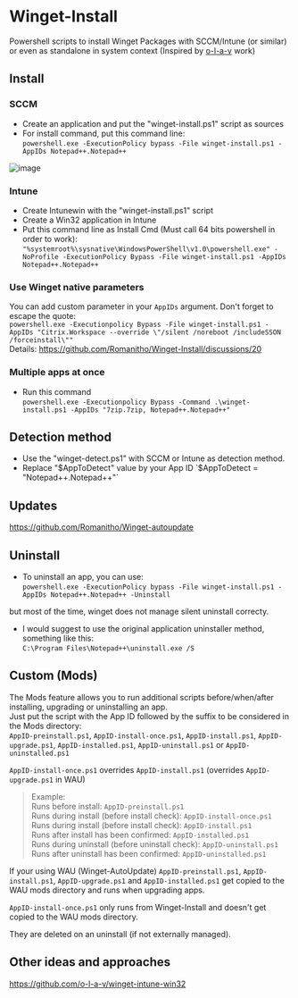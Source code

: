 # Winget-Install
Powershell scripts to install Winget Packages with SCCM/Intune (or similar) or even as standalone in system context (Inspired by [o-l-a-v](https://github.com/o-l-a-v) work)

## Install
### SCCM
- Create an application and put the "winget-install.ps1" script as sources
- For install command, put this command line:  
`powershell.exe -ExecutionPolicy bypass -File winget-install.ps1 -AppIDs Notepad++.Notepad++`

![image](https://user-images.githubusercontent.com/96626929/152222570-da527307-ecc9-4fc2-b83e-7891ffae36ee.png)

### Intune
- Create Intunewin with the "winget-install.ps1" script
- Create a Win32 application in Intune
- Put this command line as Install Cmd (Must call 64 bits powershell in order to work):  
`"%systemroot%\sysnative\WindowsPowerShell\v1.0\powershell.exe" -NoProfile -ExecutionPolicy Bypass -File winget-install.ps1 -AppIDs Notepad++.Notepad++`

### Use Winget native parameters
You can add custom parameter in your `AppIDs` argument. Don't forget to escape the quote:  
`powershell.exe -Executionpolicy Bypass -File winget-install.ps1 -AppIDs "Citrix.Workspace --override \"/silent /noreboot /includeSSON /forceinstall\""`  
Details: https://github.com/Romanitho/Winget-Install/discussions/20

### Multiple apps at once
- Run this command  
`powershell.exe -Executionpolicy Bypass -Command .\winget-install.ps1 -AppIDs "7zip.7zip, Notepad++.Notepad++"`

## Detection method
- Use the "winget-detect.ps1" with SCCM or Intune as detection method.
- Replace "$AppToDetect" value by your App ID  
`$AppToDetect = "Notepad++.Notepad++"`

## Updates
https://github.com/Romanitho/Winget-autoupdate

## Uninstall
- To uninstall an app, you can use:  
`powershell.exe -ExecutionPolicy bypass -File winget-install.ps1 -AppIDs Notepad++.Notepad++ -Uninstall`

but most of the time, winget does not manage silent uninstall correcty.
- I would suggest to use the original application uninstaller method, something like this:  
`C:\Program Files\Notepad++\uninstall.exe /S`

## Custom (Mods)

The Mods feature allows you to run additional scripts before/when/after installing, upgrading or uninstalling an app.  
Just put the script with the App ID followed by the suffix to be considered in the Mods directory:  
`AppID-preinstall.ps1`, `AppID-install-once.ps1`, `AppID-install.ps1`, `AppID-upgrade.ps1`, `AppID-installed.ps1`, `AppID-uninstall.ps1` or `AppID-uninstalled.ps1`  

`AppID-install-once.ps1` overrides `AppID-install.ps1` (overrides `AppID-upgrade.ps1` in WAU)  

> Example:  
> Runs before install: `AppID-preinstall.ps1`  
> Runs during install (before install check): `AppID-install-once.ps1`  
> Runs during install (before install check): `AppID-install.ps1`  
> Runs after install has been confirmed: `AppID-installed.ps1`  
> Runs during uninstall (before uninstall check): `AppID-uninstall.ps1`  
> Runs after uninstall has been confirmed: `AppID-uninstalled.ps1`  

If your using WAU (Winget-AutoUpdate) `AppID-preinstall.ps1`, `AppID-install.ps1`, `AppID-upgrade.ps1` and `AppID-installed.ps1` get copied to the WAU mods directory and runs when upgrading apps.  

`AppID-install-once.ps1` only runs from Winget-Install and doesn't get copied to the WAU mods directory.  

They are deleted on an uninstall (if not externally managed).

## Other ideas and approaches
https://github.com/o-l-a-v/winget-intune-win32
